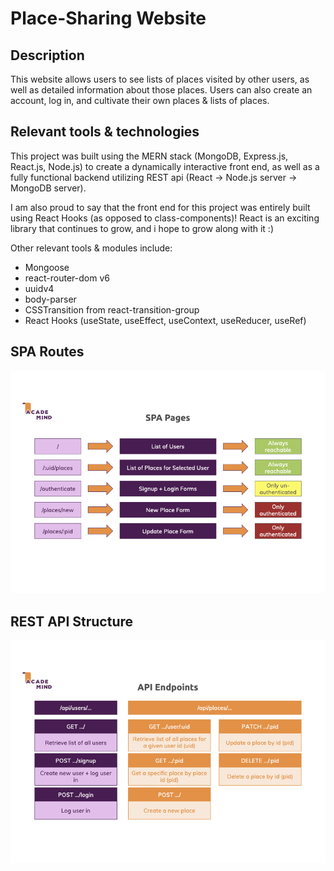 # Place-Sharing Website

## Description

This website allows users to see lists of places visited by other users, as well as detailed information about those places.
Users can also create an account, log in, and cultivate their own places & lists of places.

## Relevant tools & technologies

This project was built using the MERN stack (MongoDB, Express.js, React.js, Node.js) to create a dynamically interactive front end, as well as a fully functional backend utilizing REST api
(React -> Node.js server -> MongoDB server).

I am also proud to say that the front end for this project was entirely built using React Hooks (as opposed to class-components)! React is an exciting library that continues to grow, and i hope to grow along with it :)

Other relevant tools & modules include:
- Mongoose
- react-router-dom v6
- uuidv4
- body-parser
- CSSTransition from react-transition-group 
- React Hooks (useState, useEffect, useContext, useReducer, useRef)

## SPA Routes

![SPA Routes](spa-routes.png)

## REST API Structure

![API Endpoints](api-endpoints.png)
